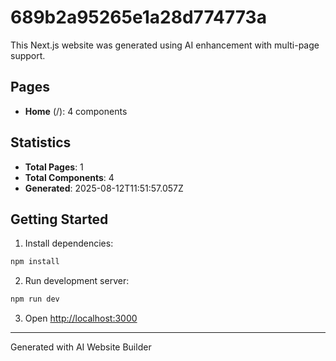 # 689b2a95265e1a28d774773a

This Next.js website was generated using AI enhancement with multi-page support.

## Pages

- **Home** (/): 4 components

## Statistics

- **Total Pages**: 1
- **Total Components**: 4
- **Generated**: 2025-08-12T11:51:57.057Z

## Getting Started

1. Install dependencies:
```bash
npm install
```

2. Run development server:
```bash
npm run dev
```

3. Open [http://localhost:3000](http://localhost:3000)

---
Generated with AI Website Builder
